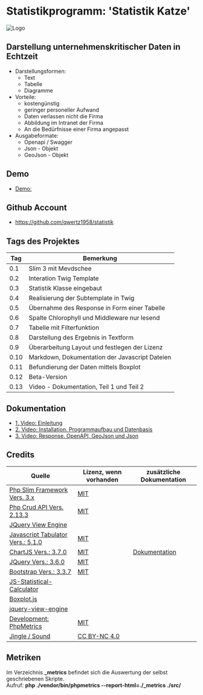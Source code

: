 # Statistikprogramm: 'Statistik Katze'

<img src="http://statistik.stephankrauss.de/img/statistik.jpg" alt="Logo"/>




##  Darstellung unternehmenskritischer Daten in Echtzeit
+ Darstellungsformen:
	+ Text
	+ Tabelle
	+ Diagramme
+ Vorteile:
	+ kostengünstig
	+ geringer personeller Aufwand
	+ Daten verlassen nicht die Firma
	+ Abbildung im Intranet der Firma
	+ An die Bedürfnisse einer Firma angepasst	
+ Ausgabeformate:
	+ Openapi / Swagger
	+ Json - Objekt
	+ GeoJson - Objekt	

## Demo
+ [ Demo: ](http://statistik.stephankrauss.de)

## Github Account
+ https://github.com/qwertz1958/statistik

## Tags des Projektes

| Tag | Bemerkung |
| --- | --- |
| 0.1 | Slim 3 mit Mevdschee |
| 0.2 | Interation Twig Template |
| 0.3 | Statistik Klasse eingebaut |
| 0.4 | Realisierung der Subtemplate in Twig |
| 0.5 | Übernahme des Response in Form einer Tabelle |
| 0.6 | Spalte Chlorophyll und Middleware nur lesend |
| 0.7 | Tabelle mit Filterfunktion |
| 0.8 | Darstellung des Ergebnis in Textform |
| 0.9 | Überarbeitung Layout und festlegen der Lizenz |
| 0.10 | Markdown, Dokumentation der Javascript Dateien |
| 0.11 | Befundierung der Daten mittels Boxplot | 
| 0.12 | Beta-Version | 
| 0.13 | Video - Dokumentation, Teil 1 und Teil 2 | 

## Dokumentation

+ [ 1. Video: Einleitung ](https://www.youtube.com/watch?v=di5X8kyTSHg)
+ [ 2. Video: Installation. Programmaufbau und Datenbasis ](https://www.youtube.com/watch?v=UvG9qPsgluY)
+ [ 3. Video: Response. OpenAPI, GeoJson und Json ](https://www.youtube.com/watch?v=A1AXW009tS8)


## Credits

| Quelle | Lizenz, wenn vorhanden | zusätzliche Dokumentation |
| --- | --- | --- |
| [ Php Slim Framework Vers. 3.x ](https://www.slimframework.com/) |  [MIT](https://de.wikipedia.org/wiki/MIT-Lizenz)  | | 
| [ Php Crud API Vers. 2.13.3 ](https://github.com/mevdschee/php-crud-api) | [MIT](https://de.wikipedia.org/wiki/MIT-Lizenz) | | 
| [ JQuery View Engine ](https://github.com/JocaPC/jquery-view-engine) | | 
| [ Javascript Tabulator Vers.: 5.1.0 ](https://github.com/olifolkerd/tabulator) | [MIT](https://de.wikipedia.org/wiki/MIT-Lizenz) | |                            
| [ ChartJS Vers.: 3.7.0 ](https://github.com/chartjs/Chart.js) | [MIT](https://de.wikipedia.org/wiki/MIT-Lizenz) | [ Dokumentation ](https://tobiasahlin.com/blog/chartjs-charts-to-get-you-started/) | 
| [ JQuery Vers.: 3.6.0 ](https://github.com/jquery/jquery) | [MIT](https://de.wikipedia.org/wiki/MIT-Lizenz) | | 
| [ Bootstrap Vers.: 3.3.7 ](https://github.com/jquery/jquery) | [MIT](https://de.wikipedia.org/wiki/MIT-Lizenz) |  | 
| [ JS-Statistical-Calculator  ](https://github.com/SuperSultan/JS-Statistical-Calculator) | | | 
| [ Boxplot.js ](https://github.com/mattb0m/boxplot.js) | | |
| [ jquery-view-engine  ](https://github.com/JocaPC/jquery-view-engine) | | |    
| [ Development: PhpMetrics ](https://github.com/phpmetrics/PhpMetrics) | [MIT](https://de.wikipedia.org/wiki/MIT-Lizenz) || 
| [ Jingle / Sound ](https://freemusicarchive.org/music/Dee_Yan-Key#contact-artist) | [ CC BY-NC 4.0 ](https://creativecommons.org/licenses/by-nc/4.0/) ||


## Metriken

Im Verzeichnis **_metrics** befindet sich die Auswertung der selbst geschriebenen Skripte.  
Aufruf: **php ./vendor/bin/phpmetrics --report-html=./_metrics ./src/**